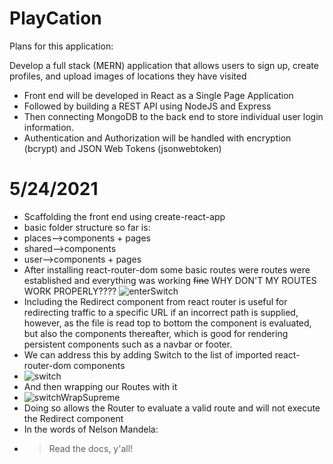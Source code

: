 # PlayCation

Plans for this application:

Develop a full stack (MERN) application that allows users to sign up, create profiles, and upload images of locations they have visited
- Front end will be developed in React as a Single Page Application
- Followed by building a REST API using NodeJS and Express
- Then connecting MongoDB to the back end to store individual user login information.
- Authentication and Authorization will be handled with encryption (bcrypt) and JSON Web Tokens (jsonwebtoken)

# 5/24/2021
- Scaffolding the front end using create-react-app 
- basic folder structure so far is: 
- places-->components + pages
- shared-->components
- user-->components + pages
- After installing react-router-dom some basic routes were routes were established and everything was working ~~fine~~ WHY DON'T MY ROUTES WORK PROPERLY????
![enterSwitch](https://user-images.githubusercontent.com/32680255/119415321-5e315980-bcbf-11eb-8da6-2c00f34bfa9b.png)
- Including the Redirect component from react router is useful for redirecting traffic to a specific URL if an incorrect path is supplied, however, as the file is read top to bottom the <NewPlace> component is evaluated, but also the components thereafter, which is good for rendering persistent components such as a navbar or footer.
- We can address this by adding Switch to the list of imported react-router-dom components
-  ![switch](https://user-images.githubusercontent.com/32680255/119416288-4a86f280-bcc1-11eb-85f4-575c2df53351.png)
- And then wrapping our Routes with it
- ![switchWrapSupreme](https://user-images.githubusercontent.com/32680255/119416393-802bdb80-bcc1-11eb-9dde-79fbeec0480e.png)
- Doing so allows the Router to evaluate a valid route and will not execute the Redirect component
-  In the words of Nelson Mandela:
-    > Read the docs, y'all!

